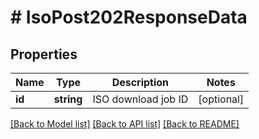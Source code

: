 # # IsoPost202ResponseData

## Properties

Name | Type | Description | Notes
------------ | ------------- | ------------- | -------------
**id** | **string** | ISO download job ID | [optional]

[[Back to Model list]](../../README.md#models) [[Back to API list]](../../README.md#endpoints) [[Back to README]](../../README.md)
